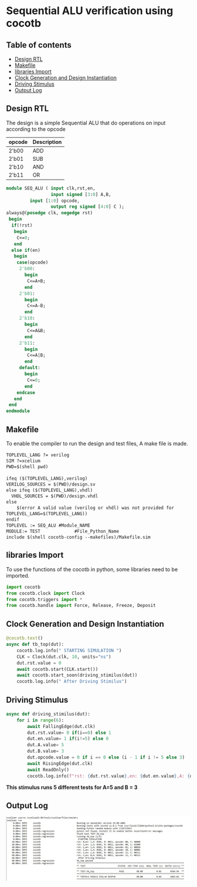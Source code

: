 # Sequential ALU verification using cocotb
## Table of contents
- [Design RTL](#design-rtl)
- [Makefile](#makefile)
- [libraries Import](#libraries-import)
- [Clock Generation and Design Instantiation](#clock-generation-and-design-instantiation)
- [Driving Stimulus](#driving-stimulus)
- [Output Log](#output-log)
## Design RTL
The design is a simple Sequential ALU that do operations on input according to the opcode

| opcode          | Description  |
|-----------------|--------------|
| 2'b00    |     ADD     |
| 2'b01   | SUB         |       
| 2'b10       | AND    | 
| 2'b11       | OR    |     

``` sv
module SEQ_ALU ( input clk,rst,en,
                 input signed [3:0] A,B,
		 input [1:0] opcode,
                 output reg signed [4:0] C );
always@(posedge clk, negedge rst)
 begin
  if(!rst)
   begin
    C<=0;
   end
  else if(en)
   begin
    case(opcode)
     2'b00:
       begin
      	C<=A+B;
       end
     2'b01:
       begin
      	C<=A-B;     
       end
     2'b10:
       begin
      	C<=A&B;      
       end
     2'b11:
       begin
      	C<=A|B;      
       end
     default:
       begin
      	C<=0;      
       end
    endcase
   end
 end 
endmodule
```
## Makefile
To enable the compiler to run the design and test files, A make file is made.
``` mak
TOPLEVEL_LANG ?= verilog
SIM ?=xcelium 
PWD=$(shell pwd)

ifeq ($(TOPLEVEL_LANG),verilog)
VERILOG_SOURCES = $(PWD)/design.sv
else ifeq ($(TOPLEVEL_LANG),vhdl)
  VHDL_SOURCES = $(PWD)/design.vhdl
else
	$(error A valid value (verilog or vhdl) was not provided for TOPLEVEL_LANG=$(TOPLEVEL_LANG))
endif
TOPLEVEL := SEQ_ALU #Module_NAME
MODULE:= TEST             #File_Python_Name
include $(shell cocotb-config --makefiles)/Makefile.sim
```
## libraries Import
To use the functions of the cocotb in python, some libraries need to be imported.
``` python
import cocotb
from cocotb.clock import Clock
from cocotb.triggers import *
from cocotb.handle import Force, Release, Freeze, Deposit
```
## Clock Generation and Design Instantiation
``` python
@cocotb.test()
async def tb_top(dut):
    cocotb.log.info(" STARTING SIMULATION ")
    CLK = Clock(dut.clk, 10, units="ns")
    dut.rst.value = 0 
    await cocotb.start(CLK.start())
    await cocotb.start_soon(driving_stimilus(dut))
    cocotb.log.info(" After Driving Stimilus")
```
## Driving Stimulus
``` python
async def driving_stimilus(dut):
    for i in range(6):
        await FallingEdge(dut.clk)
        dut.rst.value= 0 if(i==0) else 1
        dut.en.value= 1 if(i!=5) else 0
        dut.A.value= 5 
        dut.B.value= 3
        dut.opcode.value = 0 if i == 0 else (i - 1 if i != 5 else 3)
        await RisingEdge(dut.clk)
        await ReadOnly()
        cocotb.log.info(f"rst: {dut.rst.value},en: {dut.en.value},A: {dut.A.value}, B: {dut.B.value}, opcode: {dut.opcode.value}, C: {dut.C.value}")
```
**This stimulus runs 5 different tests for A=5 and B = 3**
## Output Log
![alt text](success.JPG)
